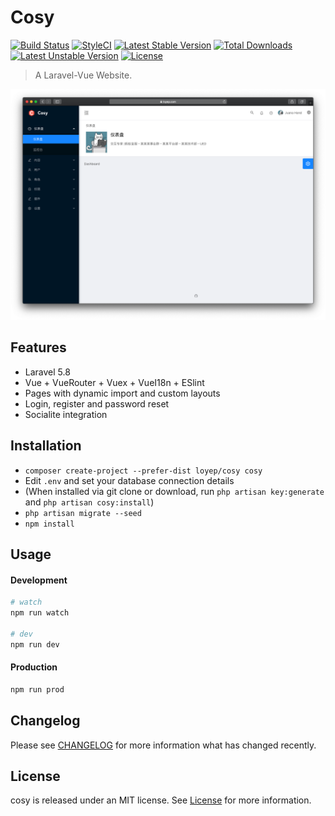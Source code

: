 # Cosy

[![Build Status](https://travis-ci.com/loyep/cosy.svg?token=YhCvPgf5uspm18kxdLkJ&branch=master)](https://travis-ci.com/loyep/cosy)
[![StyleCI](https://github.styleci.io/repos/188055743/shield?branch=master)](https://github.styleci.io/repos/188055743)
[![Latest Stable Version](https://poser.pugx.org/loyep/cosy/v/stable)](https://packagist.org/packages/loyep/cosy)
[![Total Downloads](https://poser.pugx.org/loyep/cosy/downloads)](https://packagist.org/packages/loyep/cosy)
[![Latest Unstable Version](https://poser.pugx.org/loyep/cosy/v/unstable)](https://packagist.org/packages/loyep/cosy)
[![License](https://poser.pugx.org/loyep/cosy/license)](https://packagist.org/packages/loyep/cosy)

> A Laravel-Vue Website.

![](screenshots/home.png)

## Features

- Laravel 5.8 
- Vue + VueRouter + Vuex + VueI18n + ESlint
- Pages with dynamic import and custom layouts
- Login, register and password reset
- Socialite integration

## Installation

- `composer create-project --prefer-dist loyep/cosy cosy`
- Edit `.env` and set your database connection details
- (When installed via git clone or download, run `php artisan key:generate` and `php artisan cosy:install`)
- `php artisan migrate --seed`
- `npm install`

## Usage

#### Development

```bash
# watch
npm run watch

# dev
npm run dev
```

#### Production

```bash
npm run prod
```

## Changelog

Please see [CHANGELOG](CHANGELOG.md) for more information what has changed recently.


## License

cosy is released under an MIT license. See [License](LICENSE) for more information.